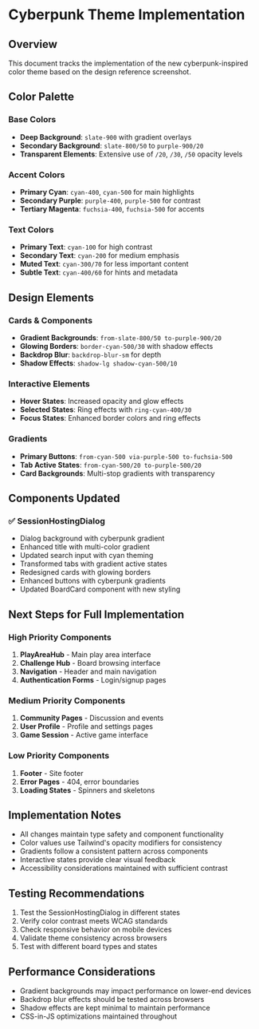 # Cyberpunk Theme Implementation

## Overview
This document tracks the implementation of the new cyberpunk-inspired color theme based on the design reference screenshot.

## Color Palette

### Base Colors
- **Deep Background**: `slate-900` with gradient overlays
- **Secondary Background**: `slate-800/50` to `purple-900/20`
- **Transparent Elements**: Extensive use of `/20`, `/30`, `/50` opacity levels

### Accent Colors
- **Primary Cyan**: `cyan-400`, `cyan-500` for main highlights
- **Secondary Purple**: `purple-400`, `purple-500` for contrast
- **Tertiary Magenta**: `fuchsia-400`, `fuchsia-500` for accents

### Text Colors
- **Primary Text**: `cyan-100` for high contrast
- **Secondary Text**: `cyan-200` for medium emphasis
- **Muted Text**: `cyan-300/70` for less important content
- **Subtle Text**: `cyan-400/60` for hints and metadata

## Design Elements

### Cards & Components
- **Gradient Backgrounds**: `from-slate-800/50 to-purple-900/20`
- **Glowing Borders**: `border-cyan-500/30` with shadow effects
- **Backdrop Blur**: `backdrop-blur-sm` for depth
- **Shadow Effects**: `shadow-lg shadow-cyan-500/10`

### Interactive Elements
- **Hover States**: Increased opacity and glow effects
- **Selected States**: Ring effects with `ring-cyan-400/30`
- **Focus States**: Enhanced border colors and ring effects

### Gradients
- **Primary Buttons**: `from-cyan-500 via-purple-500 to-fuchsia-500`
- **Tab Active States**: `from-cyan-500/20 to-purple-500/20`
- **Card Backgrounds**: Multi-stop gradients with transparency

## Components Updated

### ✅ SessionHostingDialog
- Dialog background with cyberpunk gradient
- Enhanced title with multi-color gradient
- Updated search input with cyan theming
- Transformed tabs with gradient active states
- Redesigned cards with glowing borders
- Enhanced buttons with cyberpunk gradients
- Updated BoardCard component with new styling

## Next Steps for Full Implementation

### High Priority Components
1. **PlayAreaHub** - Main play area interface
2. **Challenge Hub** - Board browsing interface
3. **Navigation** - Header and main navigation
4. **Authentication Forms** - Login/signup pages

### Medium Priority Components
1. **Community Pages** - Discussion and events
2. **User Profile** - Profile and settings pages
3. **Game Session** - Active game interface

### Low Priority Components
1. **Footer** - Site footer
2. **Error Pages** - 404, error boundaries
3. **Loading States** - Spinners and skeletons

## Implementation Notes

- All changes maintain type safety and component functionality
- Color values use Tailwind's opacity modifiers for consistency
- Gradients follow a consistent pattern across components
- Interactive states provide clear visual feedback
- Accessibility considerations maintained with sufficient contrast

## Testing Recommendations

1. Test the SessionHostingDialog in different states
2. Verify color contrast meets WCAG standards
3. Check responsive behavior on mobile devices
4. Validate theme consistency across browsers
5. Test with different board types and states

## Performance Considerations

- Gradient backgrounds may impact performance on lower-end devices
- Backdrop blur effects should be tested across browsers
- Shadow effects are kept minimal to maintain performance
- CSS-in-JS optimizations maintained throughout